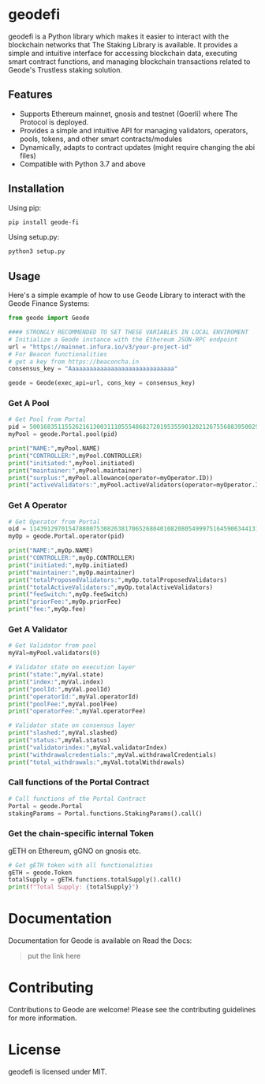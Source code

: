 # geodefi

geodefi is a Python library which makes it easier to interact with the blockchain networks that The Staking Library is available.
It provides a simple and intuitive interface for accessing blockchain data, executing smart contract functions, and managing blockchain transactions related to Geode's Trustless staking solution.

## Features

- Supports Ethereum mainnet, gnosis and testnet (Goerli) where The Protocol is deployed.
- Provides a simple and intuitive API for managing validators, operators, pools, tokens, and other smart contracts/modules
- Dynamically, adapts to contract updates (might require changing the abi files)
- Compatible with Python 3.7 and above

## Installation

Using pip:

```sh
pip install geode-fi
```

Using setup.py:

```sh
python3 setup.py
```

## Usage

Here's a simple example of how to use Geode Library to interact with the Geode Finance Systems:

```python
from geode import Geode

#### STRONGLY RECOMMENDED TO SET THESE VARIABLES IN LOCAL ENVIROMENT
# Initialize a Geode instance with the Ethereum JSON-RPC endpoint
url = "https://mainnet.infura.io/v3/your-project-id"
# For Beacon functionalities
# get a key from https://beaconcha.in
consensus_key = "Aaaaaaaaaaaaaaaaaaaaaaaaaaaaaa"

geode = Geode(exec_api=url, cons_key = consensus_key)
```

### Get A Pool

```python
# Get Pool from Portal
pid = 50016835115526216130031110555486827201953559012021267556883950029143900999178
myPool = geode.Portal.pool(pid)

print("NAME:",myPool.NAME)
print("CONTROLLER:",myPool.CONTROLLER)
print("initiated:",myPool.initiated)
print("maintainer:",myPool.maintainer)
print("surplus:",myPool.allowance(operator=myOperator.ID))
print("activeValidators:",myPool.activeValidators(operator=myOperator.ID))
```

### Get A Operator

```python
# Get Operator from Portal
oid = 114391297015478800753082638170652680401082080549997516459063441314156612391510
myOp = geode.Portal.operator(pid)

print("NAME:",myOp.NAME)
print("CONTROLLER:",myOp.CONTROLLER)
print("initiated:",myOp.initiated)
print("maintainer:",myOp.maintainer)
print("totalProposedValidators:",myOp.totalProposedValidators)
print("totalActiveValidators:",myOp.totalActiveValidators)
print("feeSwitch:",myOp.feeSwitch)
print("priorFee:",myOp.priorFee)
print("fee:",myOp.fee)
```

### Get A Validator

```python
# Get Validator from pool
myVal=myPool.validators(0)

# Validator state on execution layer
print("state:",myVal.state)
print("index:",myVal.index)
print("poolId:",myVal.poolId)
print("operatorId:",myVal.operatorId)
print("poolFee:",myVal.poolFee)
print("operatorFee:",myVal.operatorFee)

# Validator state on consensus layer
print("slashed:",myVal.slashed)
print("status:",myVal.status)
print("validatorindex:",myVal.validatorIndex)
print("withdrawalcredentials:",myVal.withdrawalCredentials)
print("total_withdrawals:",myVal.totalWithdrawals)
```

### Call functions of the Portal Contract

```python
# Call functions of the Portal Contract
Portal = geode.Portal
stakingParams = Portal.functions.StakingParams().call()
```

### Get the chain-specific internal Token

gETH on Ethereum, gGNO on gnosis etc.

```python
# Get gETH token with all functionalities
gETH = geode.Token
totalSupply = gETH.functions.totalSupply().call()
print(f"Total Supply: {totalSupply}")
```

# Documentation

Documentation for Geode is available on Read the Docs:
> put the link here

# Contributing

Contributions to Geode are welcome! Please see the contributing guidelines for more information.

# License

geodefi is licensed under MIT.
